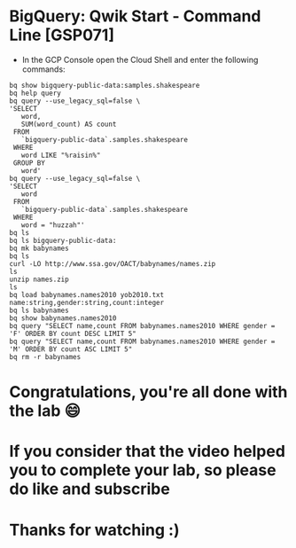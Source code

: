 
# BigQuery: Qwik Start - Command Line [GSP071]

* In the GCP Console open the Cloud Shell and enter the following commands:

```
bq show bigquery-public-data:samples.shakespeare
bq help query
bq query --use_legacy_sql=false \
'SELECT
   word,
   SUM(word_count) AS count
 FROM
   `bigquery-public-data`.samples.shakespeare
 WHERE
   word LIKE "%raisin%"
 GROUP BY
   word'
bq query --use_legacy_sql=false \
'SELECT
   word
 FROM
   `bigquery-public-data`.samples.shakespeare
 WHERE
   word = "huzzah"'
bq ls
bq ls bigquery-public-data:
bq mk babynames
bq ls
curl -LO http://www.ssa.gov/OACT/babynames/names.zip
ls
unzip names.zip
ls
bq load babynames.names2010 yob2010.txt name:string,gender:string,count:integer
bq ls babynames
bq show babynames.names2010
bq query "SELECT name,count FROM babynames.names2010 WHERE gender = 'F' ORDER BY count DESC LIMIT 5"
bq query "SELECT name,count FROM babynames.names2010 WHERE gender = 'M' ORDER BY count ASC LIMIT 5"
bq rm -r babynames
```

# Congratulations, you're all done with the lab 😄
# If you consider that the video helped you to complete your lab, so please do like and subscribe
# Thanks for watching :)
